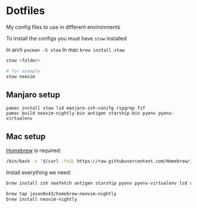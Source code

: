 Dotfiles
========

My config files to use in different environments

To install the configs you must have `stow` installed

In arch `pacman -S stow`
In mac `brew install stow`

```bash
stow <folder>

# for example
stow neovim
```

## Manjaro setup

```
pamac install stow lsd manjaro-zsh-conifg ripgrep fzf
pamac build neovim-nightly-bin antigen starship-bin pyenv pyenv-virtualenv
```

## Mac setup

[Homebrew](https://brew.sh/) is required:

```bash
/bin/bash -c "$(curl -fsSL https://raw.githubusercontent.com/Homebrew/install/HEAD/install.sh)"
```

Install everything we need:

```bash
brew install zsh neofetch antigen starship pyenv pyenv-virtualenv lsd rg fzf git-number stow

brew tap jason0x43/homebrew-neovim-nightly
brew install neovim-nightly
```
